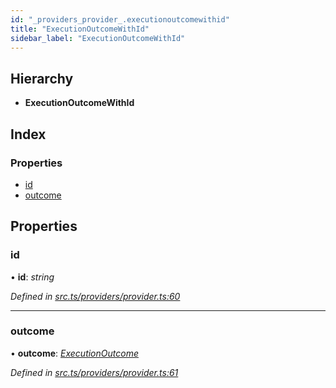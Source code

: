 ```yaml
---
id: "_providers_provider_.executionoutcomewithid"
title: "ExecutionOutcomeWithId"
sidebar_label: "ExecutionOutcomeWithId"
---
```


## Hierarchy

* **ExecutionOutcomeWithId**

## Index

### Properties

* [id](_providers_provider_.executionoutcomewithid.md#id)
* [outcome](_providers_provider_.executionoutcomewithid.md#outcome)

## Properties

###  id

• **id**: *string*

*Defined in [src.ts/providers/provider.ts:60](https://github.com/nearprotocol/nearlib/blob/476d416/src.ts/providers/provider.ts#L60)*

___

###  outcome

• **outcome**: *[ExecutionOutcome](_providers_provider_.executionoutcome.md)*

*Defined in [src.ts/providers/provider.ts:61](https://github.com/nearprotocol/nearlib/blob/476d416/src.ts/providers/provider.ts#L61)*
